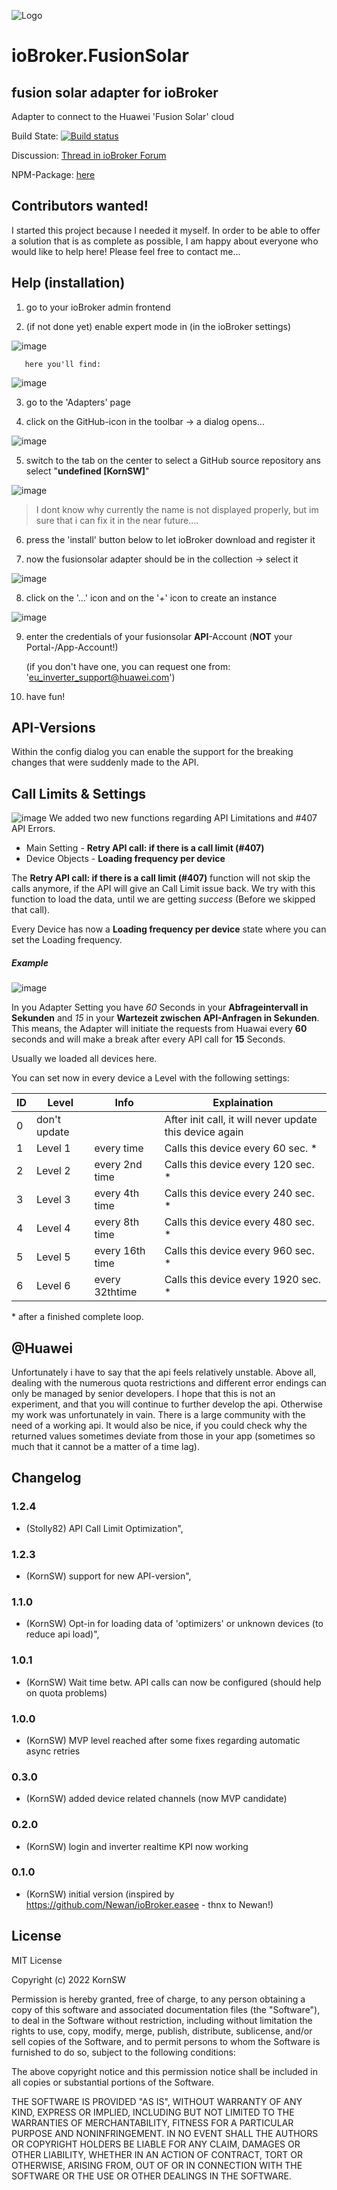 ![Logo](admin/sun2000.png)
# ioBroker.FusionSolar

## fusion solar adapter for ioBroker

Adapter to connect to the Huawei 'Fusion Solar' cloud

Build State: [![Build status](https://tobiaskorn.visualstudio.com/KornSW%20(OpenSource)/_apis/build/status/ioBroker.FusionSolar)](https://tobiaskorn.visualstudio.com/KornSW%20(OpenSource)/_build/latest?definitionId=44)

Discussion: [Thread in ioBroker Forum](https://forum.iobroker.net/topic/59422/new-adapter-huawei-fusionsolar-api)

NPM-Package: [here](https://www.npmjs.com/package/iobroker.fusionsolar)

## Contributors wanted!

I started this project because I needed it myself. In order to be able to offer a solution that is as complete as possible, I am happy about everyone who would like to help here! Please feel free to contact me...

## Help (installation)

  1. go to your ioBroker admin frontend

  2. (if not done yet) enable expert mode in (in the ioBroker settings)

![image](doc/exp1.png)

       here you'll find:

![image](doc/exp2.png)


  3. go to the 'Adapters' page



  4. click on the GitHub-icon in the toolbar -> a dialog opens...

![image](doc/ins1.png)

  5. switch to the tab on the center to select a GitHub source repository ans select "**undefined [KornSW]**"

![image](doc/ins2.png)

>I dont know why currently the name is not displayed properly, but im sure that i can fix it in the near future....


  6. press the 'install' button below to let ioBroker download and register it


  7. now the fusionsolar adapter should be in the collection -> select it

![image](doc/ins3.png)

  8. click on the '...' icon and on the '+' icon to create an instance

![image](doc/ins4.png)

  9. enter the credentials of your fusionsolar **API**-Account (**NOT** your Portal-/App-Account!)

        (if you don't have one, you can request one from: 'eu_inverter_support@huawei.com')

        

  10. have fun!

## API-Versions

Within the config dialog you can enable the support for the breaking changes that were suddenly made to the API.

## Call Limits & Settings

![image](doc/UI-Fusion.png)
We added two new functions regarding API Limitations and #407 API Errors. 

* Main Setting - **Retry API call: if there is a call limit (#407)**
* Device Objects - **Loading frequency per device**

The **Retry API call: if there is a call limit (#407)** function will not skip the calls anymore, if the API will give an Call Limit issue back. We try with this function to load the data, until we are getting *success* (Before we skipped that call).

Every Device has now a **Loading frequency per device** state where you can set the Loading frequency. 

##### Example
![image](doc/updatePriority.png)

In you Adapter Setting you have *60* Seconds in your **Abfrageintervall in Sekunden** and *15* in your **Wartezeit zwischen API-Anfragen in Sekunden**. 
This means, the Adapter will initiate the requests from Huawai every **60** seconds and will make a break after every API call for **15** Seconds. 

Usually we loaded all devices here.

You can set now in every device a Level with the following settings:

|ID|Level|Info|Explaination|
|--|--|--|--|
|0|don't update||After init call, it will never update this device again|
|1|Level 1|every time|Calls this device every 60 sec. *|
|2|Level 2|every 2nd time|Calls this device every 120 sec. *|
|3|Level 3|every 4th time|Calls this device every 240 sec. *|
|4|Level 4|every 8th time|Calls this device every 480 sec. *|
|5|Level 5|every 16th time|Calls this device every 960 sec. *|
|6|Level 6|every 32thtime|Calls this device every 1920 sec. *|
 
 \* after a finished complete loop. 
 
## @Huawei

Unfortunately i have to say that the api feels relatively unstable. Above all, dealing with the numerous quota restrictions and different error endings can only be managed by senior developers. I hope that this is not an experiment, and that you will continue to further develop the api. Otherwise my work was unfortunately in vain. There is a large community with the need of a working api.
It would also be nice, if you could check why the returned values sometimes deviate from those in your app (sometimes so much that it cannot be a matter of a time lag).

## Changelog

### 1.2.4
* (Stolly82) API Call Limit Optimization",
### 1.2.3
* (KornSW) support for new API-version",
### 1.1.0
* (KornSW) Opt-in for loading data of 'optimizers' or unknown devices (to reduce api load)",
### 1.0.1
* (KornSW) Wait time betw. API calls can now be configured (should help on quota problems)
### 1.0.0
* (KornSW) MVP level reached after some fixes regarding automatic async retries
### 0.3.0
* (KornSW) added device related channels (now MVP candidate)
### 0.2.0
* (KornSW) login and inverter realtime KPI now working
### 0.1.0
* (KornSW) initial version (inspired by https://github.com/Newan/ioBroker.easee - thnx to Newan!)

## License

MIT License

Copyright (c) 2022 KornSW

Permission is hereby granted, free of charge, to any person obtaining a copy
of this software and associated documentation files (the "Software"), to deal
in the Software without restriction, including without limitation the rights
to use, copy, modify, merge, publish, distribute, sublicense, and/or sell
copies of the Software, and to permit persons to whom the Software is
furnished to do so, subject to the following conditions:

The above copyright notice and this permission notice shall be included in all
copies or substantial portions of the Software.

THE SOFTWARE IS PROVIDED "AS IS", WITHOUT WARRANTY OF ANY KIND, EXPRESS OR
IMPLIED, INCLUDING BUT NOT LIMITED TO THE WARRANTIES OF MERCHANTABILITY,
FITNESS FOR A PARTICULAR PURPOSE AND NONINFRINGEMENT. IN NO EVENT SHALL THE
AUTHORS OR COPYRIGHT HOLDERS BE LIABLE FOR ANY CLAIM, DAMAGES OR OTHER
LIABILITY, WHETHER IN AN ACTION OF CONTRACT, TORT OR OTHERWISE, ARISING FROM,
OUT OF OR IN CONNECTION WITH THE SOFTWARE OR THE USE OR OTHER DEALINGS IN THE
SOFTWARE.